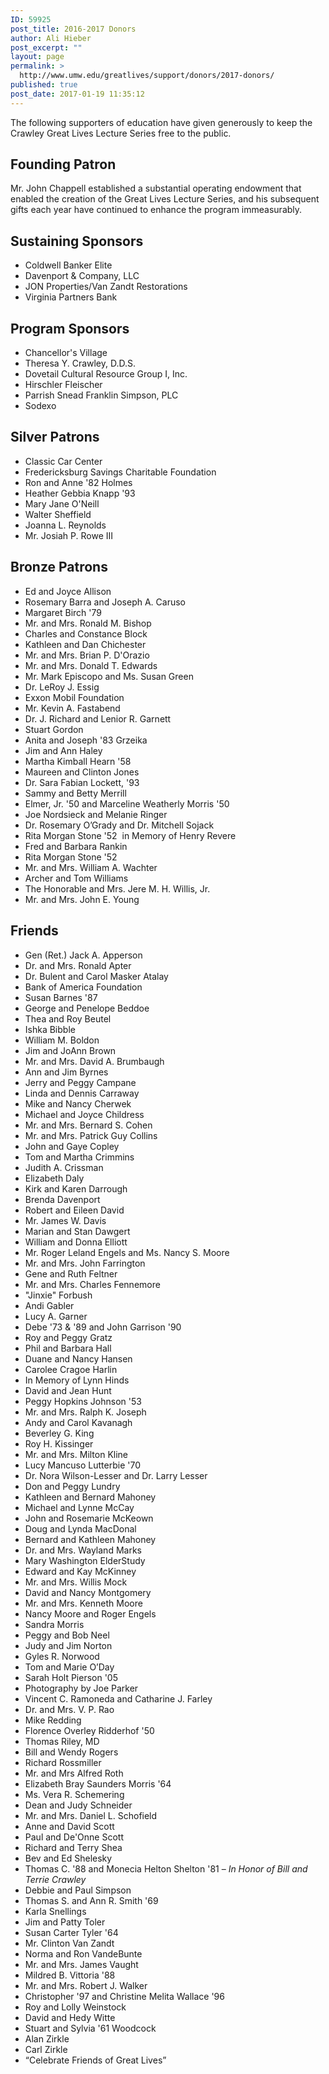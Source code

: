 ```yaml
---
ID: 59925
post_title: 2016-2017 Donors
author: Ali Hieber
post_excerpt: ""
layout: page
permalink: >
  http://www.umw.edu/greatlives/support/donors/2017-donors/
published: true
post_date: 2017-01-19 11:35:12
---
```

The following supporters of education have given generously to keep the Crawley Great Lives Lecture Series free to the public.
<h2>Founding Patron</h2>
Mr. John Chappell established a substantial operating endowment that enabled the creation of the Great Lives Lecture Series, and his subsequent gifts each year have continued to enhance the program immeasurably.
<h2>Sustaining Sponsors</h2>
<ul>
 	<li>Coldwell Banker Elite</li>
 	<li>Davenport &amp; Company, LLC</li>
 	<li>JON Properties/Van Zandt Restorations</li>
 	<li>Virginia Partners Bank</li>
</ul>
<h2>Program Sponsors</h2>
<ul>
 	<li>Chancellor's Village</li>
 	<li>Theresa Y. Crawley, D.D.S.</li>
 	<li>Dovetail Cultural Resource Group I, Inc.</li>
 	<li>Hirschler Fleischer</li>
 	<li>Parrish Snead Franklin Simpson, PLC</li>
 	<li>Sodexo</li>
</ul>
<h2>Silver Patrons</h2>
<ul>
 	<li>Classic Car Center</li>
 	<li>Fredericksburg Savings Charitable Foundation</li>
 	<li>Ron and Anne '82 Holmes</li>
 	<li>Heather Gebbia Knapp '93</li>
 	<li>Mary Jane O'Neill</li>
 	<li>Walter Sheffield</li>
 	<li>Joanna L. Reynolds</li>
 	<li>Mr. Josiah P. Rowe III</li>
</ul>
<h2>Bronze Patrons</h2>
<ul>
 	<li>Ed and Joyce Allison</li>
 	<li>Rosemary Barra and Joseph A. Caruso</li>
 	<li>Margaret Birch '79</li>
 	<li>Mr. and Mrs. Ronald M. Bishop</li>
 	<li>Charles and Constance Block</li>
 	<li>Kathleen and Dan Chichester</li>
 	<li>Mr. and Mrs. Brian P. D'Orazio</li>
 	<li>Mr. and Mrs. Donald T. Edwards</li>
 	<li>Mr. Mark Episcopo and Ms. Susan Green</li>
 	<li>Dr. LeRoy J. Essig</li>
 	<li>Exxon Mobil Foundation</li>
 	<li>Mr. Kevin A. Fastabend</li>
 	<li>Dr. J. Richard and Lenior R. Garnett</li>
 	<li>Stuart Gordon</li>
 	<li>Anita and Joseph '83 Grzeika</li>
 	<li>Jim and Ann Haley</li>
 	<li>Martha Kimball Hearn '58</li>
 	<li>Maureen and Clinton Jones</li>
 	<li>Dr. Sara Fabian Lockett, '93</li>
 	<li>Sammy and Betty Merrill</li>
 	<li>Elmer, Jr. '50 and Marceline Weatherly Morris '50</li>
 	<li>Joe Nordsieck and Melanie Ringer</li>
 	<li>Dr. Rosemary O’Grady and Dr. Mitchell Sojack</li>
 	<li>Rita Morgan Stone '52  in Memory of Henry Revere</li>
 	<li>Fred and Barbara Rankin</li>
 	<li>Rita Morgan Stone '52</li>
 	<li>Mr. and Mrs. William A. Wachter</li>
 	<li>Archer and Tom Williams</li>
 	<li>The Honorable and Mrs. Jere M. H. Willis, Jr.</li>
 	<li>Mr. and Mrs. John E. Young</li>
</ul>
<h2>Friends</h2>
<ul>
 	<li>Gen (Ret.) Jack A. Apperson</li>
 	<li>Dr. and Mrs. Ronald Apter</li>
 	<li>Dr. Bulent and Carol Masker Atalay</li>
 	<li>Bank of America Foundation</li>
 	<li>Susan Barnes '87</li>
 	<li>George and Penelope Beddoe</li>
 	<li>Thea and Roy Beutel</li>
 	<li>Ishka Bibble</li>
 	<li>William M. Boldon</li>
 	<li>Jim and JoAnn Brown</li>
 	<li>Mr. and Mrs. David A. Brumbaugh</li>
 	<li>Ann and Jim Byrnes</li>
 	<li>Jerry and Peggy Campane</li>
 	<li>Linda and Dennis Carraway</li>
 	<li>Mike and Nancy Cherwek</li>
 	<li>Michael and Joyce Childress</li>
 	<li>Mr. and Mrs. Bernard S. Cohen</li>
 	<li>Mr. and Mrs. Patrick Guy Collins</li>
 	<li>John and Gaye Copley</li>
 	<li>Tom and Martha Crimmins</li>
 	<li>Judith A. Crissman</li>
 	<li>Elizabeth Daly</li>
 	<li>Kirk and Karen Darrough</li>
 	<li>Brenda Davenport</li>
 	<li>Robert and Eileen David</li>
 	<li>Mr. James W. Davis</li>
 	<li>Marian and Stan Dawgert</li>
 	<li>William and Donna Elliott</li>
 	<li>Mr. Roger Leland Engels and Ms. Nancy S. Moore</li>
 	<li>Mr. and Mrs. John Farrington</li>
 	<li>Gene and Ruth Feltner</li>
 	<li>Mr. and Mrs. Charles Fennemore</li>
 	<li>"Jinxie" Forbush</li>
 	<li>Andi Gabler</li>
 	<li>Lucy A. Garner</li>
 	<li>Debe '73 &amp; '89 and John Garrison '90</li>
 	<li>Roy and Peggy Gratz</li>
 	<li>Phil and Barbara Hall</li>
 	<li>Duane and Nancy Hansen</li>
 	<li>Carolee Cragoe Harlin</li>
 	<li>In Memory of Lynn Hinds</li>
 	<li>David and Jean Hunt</li>
 	<li>Peggy Hopkins Johnson '53</li>
 	<li>Mr. and Mrs. Ralph K. Joseph</li>
 	<li>Andy and Carol Kavanagh</li>
 	<li>Beverley G. King</li>
 	<li>Roy H. Kissinger</li>
 	<li>Mr. and Mrs. Milton Kline</li>
 	<li>Lucy Mancuso Lutterbie '70</li>
 	<li>Dr. Nora Wilson-Lesser and Dr. Larry Lesser</li>
 	<li>Don and Peggy Lundry</li>
 	<li>Kathleen and Bernard Mahoney</li>
 	<li>Michael and Lynne McCay</li>
 	<li>John and Rosemarie McKeown</li>
 	<li>Doug and Lynda MacDonal</li>
 	<li>Bernard and Kathleen Mahoney</li>
 	<li>Dr. and Mrs. Wayland Marks</li>
 	<li>Mary Washington ElderStudy</li>
 	<li>Edward and Kay McKinney</li>
 	<li>Mr. and Mrs. Willis Mock</li>
 	<li>David and Nancy Montgomery</li>
 	<li>Mr. and Mrs. Kenneth Moore</li>
 	<li>Nancy Moore and Roger Engels</li>
 	<li>Sandra Morris</li>
 	<li>Peggy and Bob Neel</li>
 	<li>Judy and Jim Norton</li>
 	<li>Gyles R. Norwood</li>
 	<li>Tom and Marie O’Day</li>
 	<li>Sarah Holt Pierson '05</li>
 	<li>Photography by Joe Parker</li>
 	<li>Vincent C. Ramoneda and Catharine J. Farley</li>
 	<li>Dr. and Mrs. V. P. Rao</li>
 	<li>Mike Redding</li>
 	<li>Florence Overley Ridderhof '50</li>
 	<li>Thomas Riley, MD</li>
 	<li>Bill and Wendy Rogers</li>
 	<li>Richard Rossmiller</li>
 	<li>Mr. and Mrs Alfred Roth</li>
 	<li>Elizabeth Bray Saunders Morris '64</li>
 	<li>Ms. Vera R. Schemering</li>
 	<li>Dean and Judy Schneider</li>
 	<li>Mr. and Mrs. Daniel L. Schofield</li>
 	<li>Anne and David Scott</li>
 	<li>Paul and De'Onne Scott</li>
 	<li>Richard and Terry Shea</li>
 	<li>Bev and Ed Shelesky</li>
 	<li>Thomas C. '88 and Monecia Helton Shelton '81 – <em>In Honor of Bill and Terrie Crawley</em></li>
 	<li>Debbie and Paul Simpson</li>
 	<li>Thomas S. and Ann R. Smith '69</li>
 	<li>Karla Snellings</li>
 	<li>Jim and Patty Toler</li>
 	<li>Susan Carter Tyler '64</li>
 	<li>Mr. Clinton Van Zandt</li>
 	<li>Norma and Ron VandeBunte</li>
 	<li>Mr. and Mrs. James Vaught</li>
 	<li>Mildred B. Vittoria '88</li>
 	<li>Mr. and Mrs. Robert J. Walker</li>
 	<li>Christopher '97 and Christine Melita Wallace '96</li>
 	<li>Roy and Lolly Weinstock</li>
 	<li>David and Hedy Witte</li>
 	<li>Stuart and Sylvia '61 Woodcock</li>
 	<li>Alan Zirkle</li>
 	<li>Carl Zirkle</li>
 	<li>“Celebrate Friends of Great Lives”</li>
</ul>
